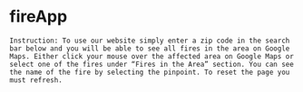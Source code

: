 # fireApp
	Instruction: To use our website simply enter a zip code in the search bar below and you will be able to see all fires in the area on Google Maps. Either click your mouse over the affected area on Google Maps or select one of the fires under “Fires in the Area” section. You can see the name of the fire by selecting the pinpoint. To reset the page you must refresh.